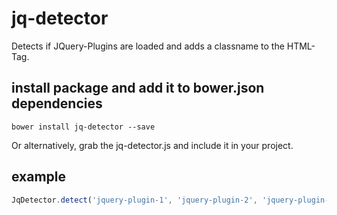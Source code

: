 # jq-detector
Detects if JQuery-Plugins are loaded and adds a classname to the HTML-Tag.

## install package and add it to bower.json dependencies

`bower install jq-detector --save`

Or alternatively, grab the jq-detector.js and include it in your project.

## example

```js
JqDetector.detect('jquery-plugin-1', 'jquery-plugin-2', 'jquery-plugin-3');
```

